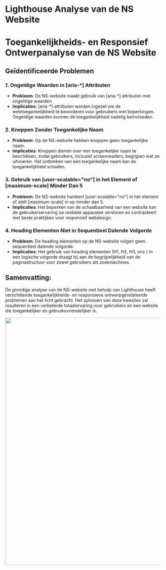 # Lighthouse Analyse van de NS Website

# Toegankelijkheids- en Responsief Ontwerpanalyse van de NS Website

## Geïdentificeerde Problemen

### 1. Ongeldige Waarden in [aria-*] Attributen
   - **Probleem**: De NS-website maakt gebruik van [aria-*] attributen met ongeldige waarden.
   - **Implicaties**: [aria-*] attributen worden ingezet om de webtoegankelijkheid te bevorderen voor gebruikers met beperkingen. Ongeldige waarden kunnen de toegankelijkheid nadelig beïnvloeden.

### 2. Knoppen Zonder Toegankelijke Naam
   - **Probleem**: Op de NS-website hebben knoppen geen toegankelijke naam.
   - **Implicaties**: Knoppen dienen over een toegankelijke naam te beschikken, zodat gebruikers, inclusief screenreaders, begrijpen wat ze uitvoeren. Het ontbreken van een toegankelijke naam kan de toegankelijkheid schaden.

### 3. Gebruik van [user-scalable="no"] in het <meta name="viewport"> Element of [maximum-scale] Minder Dan 5
   - **Probleem**: De NS-website hanteert [user-scalable="no"] in het <meta name="viewport"> element of stelt [maximum-scale] in op minder dan 5.
   - **Implicaties**: Het beperken van de schaalbaarheid van een website kan de gebruikerservaring op mobiele apparaten verstoren en contrasteert met beste praktijken voor responsief webdesign.

### 4. Heading Elementen Niet in Sequentieel Dalende Volgorde
   - **Probleem**: De heading elementen op de NS-website volgen geen sequentieel dalende volgorde.
   - **Implicaties**: Het gebruik van heading elementen (H1, H2, H3, enz.) in een logische volgorde draagt bij aan de begrijpelijkheid van de paginastructuur voor zowel gebruikers als zoekmachines.

## Samenvatting:

De grondige analyse van de NS-website met behulp van Lighthouse heeft verschillende toegankelijkheids- en responsieve ontwerpgerelateerde problemen aan het licht gebracht. Het oplossen van deze kwesties zal resulteren in een verbeterde totaalervaring voor gebruikers en een website die toegankelijker en gebruiksvriendelijker is.




<img src="https://i.imgur.com/vWrzYks.png" width="800">

